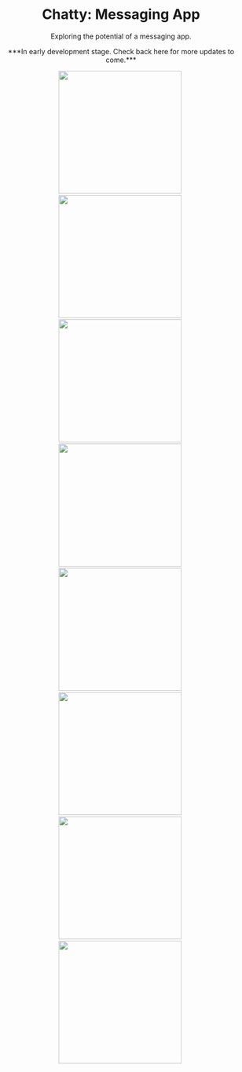 <div align="center">

<h1>Chatty: Messaging App</h1>
<p>Exploring the potential of a messaging app.</p>
<p>***In early development stage. Check back here for more updates to come.***</p>

<img src="https://github.com/KrisRJack/MyProjects/blob/main/ChattyApp_LaunchScreen.jpg" width="250px">&#160;
<img src="https://github.com/KrisRJack/MyProjects/blob/main/ChattyApp_Opening.jpg" width="250px">&#160;
<img src="https://github.com/KrisRJack/MyProjects/blob/main/ChattyApp_LogIn.jpg" width="250px">&#160;
<img src="https://github.com/KrisRJack/MyProjects/blob/main/ChattyApp_SignUp_1.jpg" width="250px">&#160;
<img src="https://github.com/KrisRJack/MyProjects/blob/main/ChattyApp_SignUp_2.jpg" width="250px">&#160;
<img src="https://github.com/KrisRJack/MyProjects/blob/main/ChattyApp_CustomErrorAlert.jpg" width="250px">&#160; 
<img src="https://github.com/KrisRJack/MyProjects/blob/main/ChattyApp_Verify.jpg" width="250px">&#160; 
<img src="https://github.com/KrisRJack/MyProjects/blob/main/ChattyApp_GetProfile.jpg" width="250px">&#160;

</div>
